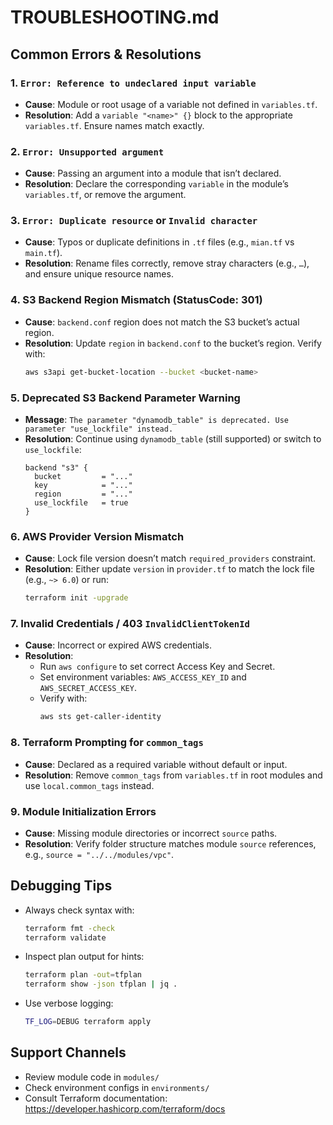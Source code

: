 # TROUBLESHOOTING.md

## Common Errors & Resolutions

### 1. `Error: Reference to undeclared input variable`
- **Cause**: Module or root usage of a variable not defined in `variables.tf`.
- **Resolution**: Add a `variable "<name>" {}` block to the appropriate `variables.tf`. Ensure names match exactly.

### 2. `Error: Unsupported argument`
- **Cause**: Passing an argument into a module that isn’t declared.
- **Resolution**: Declare the corresponding `variable` in the module’s `variables.tf`, or remove the argument.

### 3. `Error: Duplicate resource` or `Invalid character`
- **Cause**: Typos or duplicate definitions in `.tf` files (e.g., `mian.tf` vs `main.tf`).
- **Resolution**: Rename files correctly, remove stray characters (e.g., `…`), and ensure unique resource names.

### 4. S3 Backend Region Mismatch (StatusCode: 301)
- **Cause**: `backend.conf` region does not match the S3 bucket’s actual region.
- **Resolution**: Update `region` in `backend.conf` to the bucket’s region. Verify with:
  ```bash
  aws s3api get-bucket-location --bucket <bucket-name>
  ```

### 5. Deprecated S3 Backend Parameter Warning
- **Message**: `The parameter "dynamodb_table" is deprecated. Use parameter "use_lockfile" instead.`
- **Resolution**: Continue using `dynamodb_table` (still supported) or switch to `use_lockfile`:
  ```hcl
  backend "s3" {
    bucket         = "..."
    key            = "..."
    region         = "..."
    use_lockfile   = true
  }
  ```

### 6. AWS Provider Version Mismatch
- **Cause**: Lock file version doesn’t match `required_providers` constraint.
- **Resolution**: Either update `version` in `provider.tf` to match the lock file (e.g., `~> 6.0`) or run:
  ```bash
  terraform init -upgrade
  ```

### 7. Invalid Credentials / 403 `InvalidClientTokenId`
- **Cause**: Incorrect or expired AWS credentials.
- **Resolution**:
  - Run `aws configure` to set correct Access Key and Secret.
  - Set environment variables: `AWS_ACCESS_KEY_ID` and `AWS_SECRET_ACCESS_KEY`.
  - Verify with:
    ```bash
    aws sts get-caller-identity
    ```

### 8. Terraform Prompting for `common_tags`
- **Cause**: Declared as a required variable without default or input.
- **Resolution**: Remove `common_tags` from `variables.tf` in root modules and use `local.common_tags` instead.

### 9. Module Initialization Errors
- **Cause**: Missing module directories or incorrect `source` paths.
- **Resolution**: Verify folder structure matches module `source` references, e.g., `source = "../../modules/vpc"`.

## Debugging Tips
- Always check syntax with:
  ```bash
  terraform fmt -check
  terraform validate
  ```
- Inspect plan output for hints:
  ```bash
  terraform plan -out=tfplan
  terraform show -json tfplan | jq .
  ```
- Use verbose logging:
  ```bash
  TF_LOG=DEBUG terraform apply
  ```

## Support Channels
- Review module code in `modules/`
- Check environment configs in `environments/`
- Consult Terraform documentation: https://developer.hashicorp.com/terraform/docs
